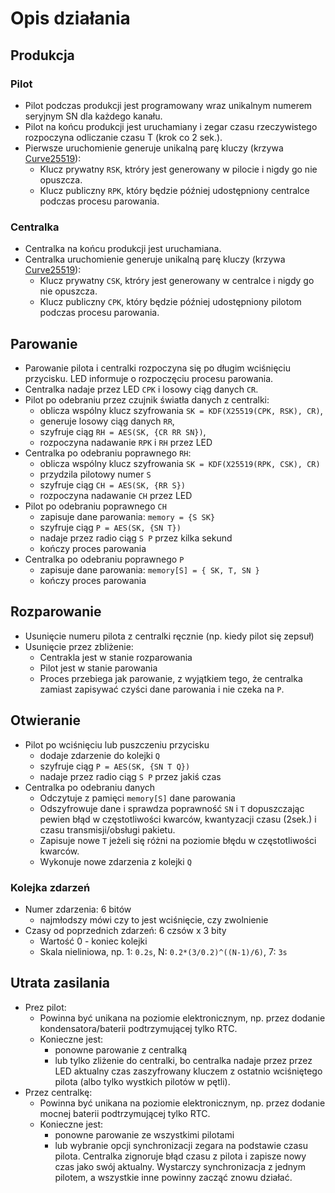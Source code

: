 # Opis działania

## Produkcja

### Pilot
* Pilot podczas produkcji jest programowany wraz unikalnym numerem seryjnym SN dla każdego kanału.
* Pilot na końcu produkcji jest uruchamiany i zegar czasu rzeczywistego rozpoczyna odliczanie czasu T (krok co 2 sek.).
* Pierwsze uruchomienie generuje unikalną parę kluczy (krzywa [Curve25519](https://en.wikipedia.org/wiki/Curve25519)):
  * Klucz prywatny `RSK`, ktróry jest generowany w pilocie i nigdy go nie opuszcza.
  * Klucz publiczny `RPK`, który będzie później udostępniony centralce podczas procesu parowania.
  
### Centralka
* Centralka na końcu produkcji jest uruchamiana.
* Centralka uruchomienie generuje unikalną parę kluczy (krzywa [Curve25519](https://en.wikipedia.org/wiki/Curve25519)):
  * Klucz prywatny `CSK`, ktróry jest generowany w centralce i nigdy go nie opuszcza.
  * Klucz publiczny `CPK`, który będzie później udostępniony pilotom podczas procesu parowania.

## Parowanie
* Parowanie pilota i centralki rozpoczyna się po długim wciśnięciu przycisku. LED informuje o rozpoczęciu procesu parowania.
* Centralka nadaje przez LED `CPK` i losowy ciąg danych `CR`.
* Pilot po odebraniu przez czujnik światła danych z centralki:
  * oblicza wspólny klucz szyfrowania `SK = KDF(X25519(CPK, RSK), CR)`,
  * generuje losowy ciąg danych `RR`,
  * szyfruje ciąg `RH = AES(SK, {CR RR SN})`,
  * rozpoczyna nadawanie `RPK` i `RH` przez LED
* Centralka po odebraniu poprawnego `RH`:
  * oblicza wspólny klucz szyfrowania `SK = KDF(X25519(RPK, CSK), CR)`
  * przydzila pilotowy numer `S`
  * szyfruje ciąg `CH = AES(SK, {RR S})`
  * rozpoczyna nadawanie `CH` przez LED
* Pilot po odebraniu poprawnego `CH`
  * zapisuje dane parowania: `memory = {S SK}`
  * szyfruje ciąg `P = AES(SK, {SN T})`
  * nadaje przez radio ciąg `S P` przez kilka sekund
  * kończy proces parowania
* Centralka po odebraniu poprawnego `P`
  * zapisuje dane parowania: `memory[S] = { SK, T, SN }`
  * kończy proces parowania

## Rozparowanie
* Usunięcie numeru pilota z centralki ręcznie (np. kiedy pilot się zepsuł)
* Usunięcie przez zbliżenie:
  * Centrakla jest w stanie rozparowania
  * Pilot jest w stanie parowania
  * Proces przebiega jak parowanie, z wyjątkiem tego, że centralka zamiast zapisywać czyści dane parowania i nie czeka na `P`.

## Otwieranie
* Pilot po wciśnięciu lub puszczeniu przycisku
  * dodaje zdarzenie do kolejki `Q`
  * szyfruje ciąg `P = AES(SK, {SN T Q})`
  * nadaje przez radio ciąg `S P` przez jakiś czas
* Centralka po odebraniu danych
  * Odczytuje z pamięci `memory[S]` dane parowania
  * Odszyfrowuje dane i sprawdza poprawność `SN` i `T` dopuszczając pewien błąd w częstotliwości kwarców, kwantyzacji czasu (2sek.) i czasu transmisji/obsługi pakietu.
  * Zapisuje nowe `T` jeżeli się różni na poziomie błędu w częstotliwości kwarców.
  * Wykonuje nowe zdarzenia z kolejki `Q`

### Kolejka zdarzeń
* Numer zdarzenia: 6 bitów 
  * najmłodszy mówi czy to jest wciśnięcie, czy zwolnienie
* Czasy od poprzednich zdarzeń: 6 czsów x 3 bity
  * Wartość 0 - koniec kolejki
  * Skala nieliniowa, np. 1: `0.2s`, N: `0.2*(3/0.2)^((N-1)/6)`, 7: `3s`

## Utrata zasilania
* Prez pilot:
  * Powinna być unikana na poziomie elektronicznym, np. przez dodanie kondensatora/baterii podtrzymującej tylko RTC.
  * Konieczne jest:
    * ponowne parowanie z centralką
    * lub tylko zliżenie do centralki, bo centralka nadaje przez przez LED aktualny czas zaszyfrowany kluczem z ostatnio wciśniętego pilota
      (albo tylko wystkich pilotów w pętli).
* Przez centralkę:
  * Powinna być unikana na poziomie elektronicznym, np. przez dodanie mocnej baterii podtrzymującej tylko RTC.
  * Konieczne jest:
    * ponowne parowanie ze wszystkimi pilotami
    * lub wybranie opcji synchronizacji zegara na podstawie czasu pilota.
      Centralka zignoruje błąd czasu z pilota i zapisze nowy czas jako swój aktualny.
      Wystarczy synchronizacja z jednym pilotem, a wszystkie inne powinny zacząć znowu działać.
